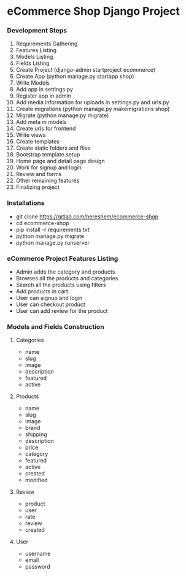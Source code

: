 # eCommerce Shop Django Project


### Development Steps
1. Requirements Gathering
1. Features Listing
1. Models Listing
1. Fields Listing
2. Create Project (django-admin startproject ecommerce)
3. Create App (python manage.py startapp shop)
4. Write Models
5. Add app in settings.py
6. Register app in admin
1. Add media information for uploads in settings.py and urls.py 
7. Create migrations (python manage.py makemigrations shop)
9. Migrate (python manage.py migrate)
11. Add meta in models
12. Create urls for frontend
13. Write views
14. Create templates
1.  Create static folders and files
16. Bootstrap template setup
17. Home page and detail page design
15. Work for signup and login
18. Review and forms
19. Other remaining features
20. Finalizing project


### Installations
- git clone https://gitlab.com/hereshem/ecommerce-shop
- cd ecommerce-shop
- pip install -r requirements.txt
- python manage.py migrate
- python manage.py runserver


### eCommerce Project Features Listing
- Admin adds the category and products
- Browses all the products and categories
- Search all the products using filters
- Add products in cart
- User can signup and login
- User can checkout product
- User can add review for the product

### Models and Fields Construction
1. Categories
    - name
	- slug
	- image
	- description
	- featured
	- active

2. Products
	- name
	- slug
	- image
	- brand
	- shipping
	- description
	- price
	- category
	- featured
	- active
	- created
	- modified

3. Review
	- product
	- user
	- rate
	- review
	- created

4. User
	- username
	- email
	- password
